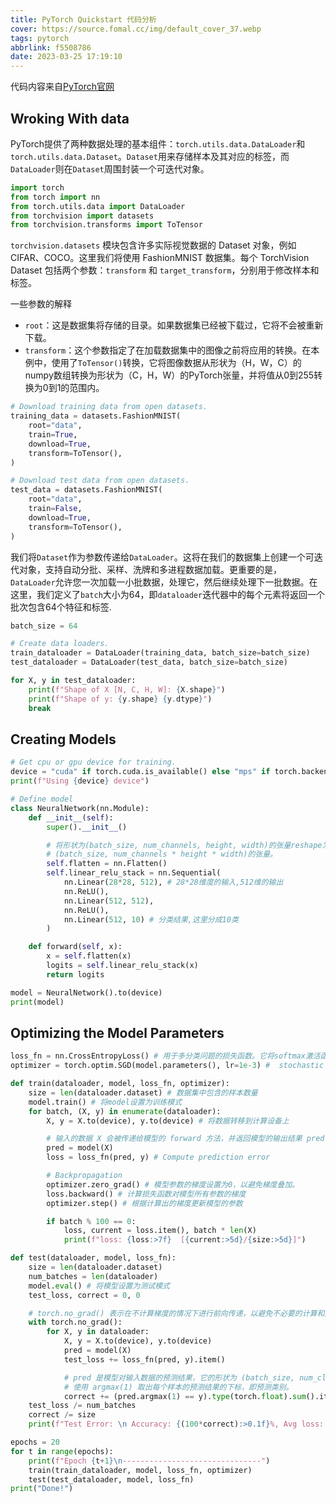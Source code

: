 ```yaml
---
title: PyTorch Quickstart 代码分析
cover: https://source.fomal.cc/img/default_cover_37.webp
tags: pytorch
abbrlink: f5508786
date: 2023-03-25 17:19:10
---
```


代码内容来自[PyTorch官网](https://pytorch.org/tutorials/beginner/basics/quickstart_tutorial.html)

## Wroking With data
PyTorch提供了两种数据处理的基本组件：`torch.utils.data.DataLoader`和`torch.utils.data.Dataset`。`Dataset`用来存储样本及其对应的标签，而`DataLoader`则在`Dataset`周围封装一个可迭代对象。

```python
import torch
from torch import nn
from torch.utils.data import DataLoader
from torchvision import datasets
from torchvision.transforms import ToTensor
```


`torchvision.datasets` 模块包含许多实际视觉数据的 Dataset 对象，例如 CIFAR、COCO。这里我们将使用 FashionMNIST 数据集。每个 TorchVision Dataset 包括两个参数：`transform` 和 `target_transform`，分别用于修改样本和标签。

一些参数的解释

* `root`：这是数据集将存储的目录。如果数据集已经被下载过，它将不会被重新下载。
* `transform`：这个参数指定了在加载数据集中的图像之前将应用的转换。在本例中，使用了`ToTensor()`转换，它将图像数据从形状为（H，W，C）的numpy数组转换为形状为（C，H，W）的PyTorch张量，并将值从0到255转换为0到1的范围内。

```python
# Download training data from open datasets.
training_data = datasets.FashionMNIST(
    root="data",
    train=True,
    download=True,
    transform=ToTensor(),
)

# Download test data from open datasets.
test_data = datasets.FashionMNIST(
    root="data",
    train=False,
    download=True,
    transform=ToTensor(),
)
```


我们将`Dataset`作为参数传递给`DataLoader`。这将在我们的数据集上创建一个可迭代对象，支持自动分批、采样、洗牌和多进程数据加载。更重要的是，`DataLoader`允许您一次加载一小批数据，处理它，然后继续处理下一批数据。在这里，我们定义了`batch`大小为64，即`dataloader`迭代器中的每个元素将返回一个批次包含64个特征和标签.

```python
batch_size = 64

# Create data loaders.
train_dataloader = DataLoader(training_data, batch_size=batch_size)
test_dataloader = DataLoader(test_data, batch_size=batch_size)

for X, y in test_dataloader:
    print(f"Shape of X [N, C, H, W]: {X.shape}")
    print(f"Shape of y: {y.shape} {y.dtype}")
    break
```

## Creating Models

```python
# Get cpu or gpu device for training.
device = "cuda" if torch.cuda.is_available() else "mps" if torch.backends.mps.is_available() else "cpu"
print(f"Using {device} device")

# Define model
class NeuralNetwork(nn.Module):
    def __init__(self):
        super().__init__()

        # 将形状为(batch_size, num_channels, height, width)的张量reshape为
        # (batch_size, num_channels * height * width)的张量。
        self.flatten = nn.Flatten()
        self.linear_relu_stack = nn.Sequential(
            nn.Linear(28*28, 512), # 28*28维度的输入,512维的输出
            nn.ReLU(),
            nn.Linear(512, 512),
            nn.ReLU(),
            nn.Linear(512, 10) # 分类结果,这里分成10类
        )

    def forward(self, x):
        x = self.flatten(x)
        logits = self.linear_relu_stack(x)
        return logits

model = NeuralNetwork().to(device)
print(model)
```

## Optimizing the Model Parameters
```python
loss_fn = nn.CrossEntropyLoss() # 用于多分类问题的损失函数。它将softmax激活函数和负对数似然损失结合成一个函数
optimizer = torch.optim.SGD(model.parameters(), lr=1e-3) #  stochastic gradient descent (SGD),随机梯度下降算法
```

```python
def train(dataloader, model, loss_fn, optimizer):
    size = len(dataloader.dataset) # 数据集中包含的样本数量
    model.train() # 将model设置为训练模式
    for batch, (X, y) in enumerate(dataloader):
        X, y = X.to(device), y.to(device) # 将数据转移到计算设备上

        # 输入的数据 X 会被传递给模型的 forward 方法，并返回模型的输出结果 pred
        pred = model(X)
        loss = loss_fn(pred, y) # Compute prediction error

        # Backpropagation
        optimizer.zero_grad() # 模型参数的梯度设置为0，以避免梯度叠加。
        loss.backward() # 计算损失函数对模型所有参数的梯度
        optimizer.step() # 根据计算出的梯度更新模型的参数

        if batch % 100 == 0:
            loss, current = loss.item(), batch * len(X)
            print(f"loss: {loss:>7f}  [{current:>5d}/{size:>5d}]")
```

```python
def test(dataloader, model, loss_fn):
    size = len(dataloader.dataset)
    num_batches = len(dataloader)
    model.eval() # 将模型设置为测试模式
    test_loss, correct = 0, 0

    # torch.no_grad() 表示在不计算梯度的情况下进行前向传递，以避免不必要的计算和内存消耗
    with torch.no_grad():
        for X, y in dataloader:
            X, y = X.to(device), y.to(device)
            pred = model(X)
            test_loss += loss_fn(pred, y).item()

            # pred 是模型对输入数据的预测结果，它的形状为 (batch_size, num_classes)
            # 使用 argmax(1) 取出每个样本的预测结果的下标，即预测类别。
            correct += (pred.argmax(1) == y).type(torch.float).sum().item()
    test_loss /= num_batches
    correct /= size
    print(f"Test Error: \n Accuracy: {(100*correct):>0.1f}%, Avg loss: {test_loss:>8f} \n")
```

```python
epochs = 20
for t in range(epochs):
    print(f"Epoch {t+1}\n-------------------------------")
    train(train_dataloader, model, loss_fn, optimizer)
    test(test_dataloader, model, loss_fn)
print("Done!")
```

